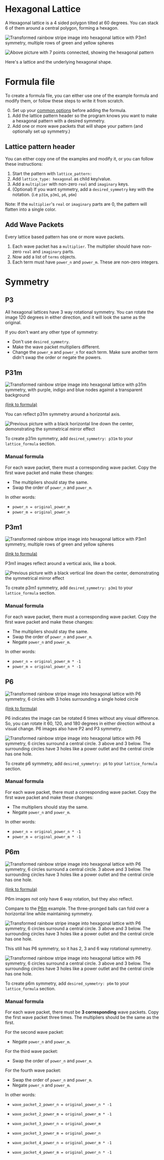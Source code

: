# Hexagonal Lattice
A Hexagonal lattice is a 4 sided polygon tilted at 60 degrees. You can stack 6 of them around a central polygon, forming a hexagon.

![Transformed rainbow stripe image into hexagonal lattice with P3m1 symmetry, multiple rows of green and yellow spheres](../example/lattices/rainbow_stripe_lattice_hexagonal_p3m1.png)

![Above picture with 7 points connected, showing the hexagonal pattern](../docs/lattice_symmetry/rainbow_stripe_lattice_hexagonal_symmetry.png)

Here's a lattice and the underlying hexagonal shape.

# Formula file
To create a formula file, you can either use one of the example formula and modify them, or follow these steps to write it from scratch.

0. Set up your [common options](./common_options.md) before adding the formula.
1. Add the lattice pattern header so the program knows you want to make a hexagonal pattern with a desired symmetry.
2. Add one or more wave packets that will shape your pattern (and optionally set up symmetry.)

## Lattice pattern header
You can either copy one of the examples and modify it, or you can follow these instructions:
1. Start the pattern with `lattice_pattern:`
2. Add `lattice_type: hexagonal` as child key/value.
3. Add a `multiplier` with non-zero `real` and `imaginary` keys.
4. (Optional) If you want symmetry, add a `desired_symmetry` key with the notation. (i.e `p31m`, `p3m1`, `p6`, `p6m`)

Note: If the `multiplier`'s `real` or `imaginary` parts are 0, the pattern will flatten into a single color.

## Add Wave Packets
Every lattice based pattern has one or more wave packets.

1. Each wave packet has a `multiplier`. The multiplier should have non-zero `real` and `imaginary` parts.
2. Now add a list of `terms` objects.
3. Each term must have `power_n` and `power_m`. These are non-zero integers.

# Symmetry
## P3
All hexagonal lattices have 3 way rotational symmetry. You can rotate the image 120 degrees in either direction, and it will look the same as the original.

If you don't want any other type of symmetry:
- Don't use `desired_symmetry`.
- Make the wave packet multipliers different.
- Change the `power_m` and `power_n` for each term. Make sure another term didn't swap the order or negate the powers.

## P31m
![Transformed rainbow stripe image into hexagonal lattice with p31m symmetry, with purple, indigo and blue nodes against a transparent background](../example/lattices/rainbow_stripe_lattice_hexagonal_p31m.png)

[(link to formula)](../example/lattices/rainbow_stripe_lattice_hexagonal_p31m.yml)

You can reflect p31m symmetry around a horizontal axis.

![Previous picture with a black horizontal line down the center, demonstrating the symmetrical mirror effect](../docs/lattice_symmetry/rainbow_stripe_lattice_hexagonal_p31m_symmetry.png)

To create p31m symmetry, add `desired_symmetry: p31m` to your `lattice_formula` section.

### Manual formula
For each wave packet, there must a corresponding wave packet. Copy the first wave packet and make these changes:
- The multipliers should stay the same.
- Swap the order of `power_n` and `power_m`.

In other words:
- `power_n = original_power_m`
- `power_m = original_power_n`

## P3m1
![Transformed rainbow stripe image into hexagonal lattice with P3m1 symmetry, multiple rows of green and yellow spheres](../example/lattices/rainbow_stripe_lattice_hexagonal_p3m1.png)

[(link to formula)](../example/lattices/rainbow_stripe_lattice_hexagonal_p3m1.yml)

P3m1 images reflect around a vertical axis, like a book.

![Previous picture with a black vertical line down the center, demonstrating the symmetrical mirror effect](../docs/lattice_symmetry/rainbow_stripe_lattice_hexagonal_p3m1_symmetry.png)

To create p3m1 symmetry, add `desired_symmetry: p3m1` to your `lattice_formula` section.

### Manual formula
For each wave packet, there must a corresponding wave packet. Copy the first wave packet and make these changes:
- The multipliers should stay the same.
- Swap the order of `power_n` and `power_m`.
- Negate `power_n` and `power_m`.

In other words:
- `power_n = original_power_m * -1`
- `power_m = original_power_n * -1`

## P6
![Transformed rainbow stripe image into hexagonal lattice with P6 symmetry, 6 circles with 3 holes surrounding a single holed circle](../example/lattices/rainbow_stripe_lattice_hexagonal_p6.png)

[(link to formula)](../example/lattices/rainbow_stripe_lattice_hexagonal_p6.yml)

P6 indicates the image can be rotated 6 times without any visual difference.
So, you can rotate it 60, 120, and 180 degrees in either direction without a visual change. P6 images also have P2 and P3 symmetry.

![Transformed rainbow stripe image into hexagonal lattice with P6 symmetry, 6 circles surround a central circle. 3 above and 3 below. The surrounding circles have 3 holes like a power outlet and the central circle has one hole.](../docs/lattice_symmetry/rainbow_stripe_lattice_hexagonal_p6_symmetry_6_rotation.png)

To create p6 symmetry, add `desired_symmetry: p6` to your `lattice_formula` section.

### Manual formula
For each wave packet, there must a corresponding wave packet. Copy the first wave packet and make these changes:
- The multipliers should stay the same.
- Negate `power_n` and `power_m`.

In other words:
- `power_n = original_power_n * -1`
- `power_m = original_power_m * -1`

## P6m
![Transformed rainbow stripe image into hexagonal lattice with P6 symmetry, 6 circles surround a central circle. 3 above and 3 below. The surrounding circles have 3 holes like a power outlet and the central circle has one hole.](../example/lattices/rainbow_stripe_lattice_hexagonal_p6m.png)

[(link to formula)](../example/lattices/rainbow_stripe_lattice_hexagonal_p6m.yml)

P6m images not only have 6 way rotation, but they also reflect.

Compare to the [P6m](#p6) example. The three-pronged balls can fold over a horizontal line while maintaining symmetry.

![Transformed rainbow stripe image into hexagonal lattice with P6 symmetry, 6 circles surround a central circle. 3 above and 3 below. The surrounding circles have 3 holes like a power outlet and the central circle has one hole.](../docs/lattice_symmetry/rainbow_stripe_lattice_hexagonal_p6m_symmetry_horizontal.png)

This still has P6 symmetry, so it has 2, 3 and 6 way rotational symmetry.

![Transformed rainbow stripe image into hexagonal lattice with P6 symmetry, 6 circles surround a central circle. 3 above and 3 below. The surrounding circles have 3 holes like a power outlet and the central circle has one hole.](../docs/lattice_symmetry/rainbow_stripe_lattice_hexagonal_p6m_symmetry_6_rotation.png)

To create p6m symmetry, add `desired_symmetry: p6m` to your `lattice_formula` section.

### Manual formula
For each wave packet, there must be **3 corresponding** wave packets.
Copy the first wave packet three times. The multipliers should be the same as the first.

For the second wave packet:
- Negate `power_n` and `power_m`.

For the third wave packet:
- Swap the order of `power_n` and `power_m`.

For the fourth wave packet:
- Swap the order of `power_n` and `power_m`.
- Negate `power_n` and `power_m`.

In other words:
- `wave_packet_2_power_n = original_power_n * -1`
- `wave_packet_2_power_m = original_power_m * -1`

- `wave_packet_3_power_n = original_power_m`
- `wave_packet_3_power_m = original_power_n`

- `wave_packet_4_power_n = original_power_m * -1`
- `wave_packet_4_power_m = original_power_n * -1`
